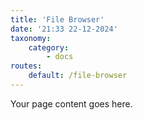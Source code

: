 ```yaml
---
title: 'File Browser'
date: '21:33 22-12-2024'
taxonomy:
    category:
        - docs
routes:
    default: /file-browser
---
```


Your page content goes here.